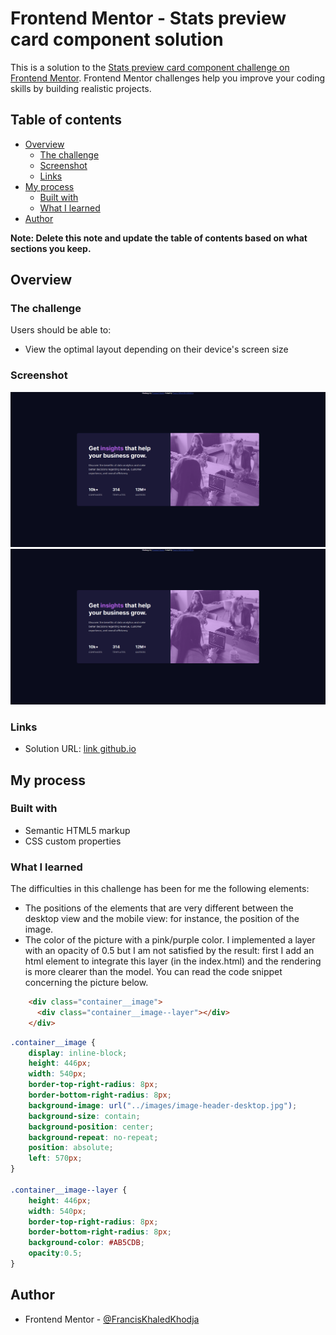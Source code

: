 # Frontend Mentor - Stats preview card component solution

This is a solution to the [Stats preview card component challenge on Frontend Mentor](https://www.frontendmentor.io/challenges/stats-preview-card-component-8JqbgoU62). Frontend Mentor challenges help you improve your coding skills by building realistic projects. 

## Table of contents

- [Overview](#overview)
  - [The challenge](#the-challenge)
  - [Screenshot](#screenshot)
  - [Links](#links)
- [My process](#my-process)
  - [Built with](#built-with)
  - [What I learned](#what-i-learned)
- [Author](#author)


**Note: Delete this note and update the table of contents based on what sections you keep.**

## Overview

### The challenge

Users should be able to:

- View the optimal layout depending on their device's screen size

### Screenshot

![Stats preview card - desktop](./screenshots/Stats-preview-card-desktop.png)
![Stats preview card - mobile](./screenshots/Stats-preview-card-desktop.png)

### Links

- Solution URL: [link github.io](https://franciskhaledkhodja.github.io)

## My process

### Built with

- Semantic HTML5 markup
- CSS custom properties


### What I learned

The difficulties in this challenge has been for me the following elements:

- The positions of the elements that are very different between the desktop view and the mobile view: for instance, the position of the image.
- The color of the picture with a pink/purple color. I implemented a layer with an opacity of 0.5 but I am not satisfied by the result: first I add an html element to integrate this layer (in the index.html) and the rendering is more clearer than the model. You can read the code snippet concerning the picture below.

```html
    <div class="container__image">
      <div class="container__image--layer"></div>
    </div>
```
```css
.container__image {
    display: inline-block;
    height: 446px;
    width: 540px;
    border-top-right-radius: 8px;
    border-bottom-right-radius: 8px;
    background-image: url("../images/image-header-desktop.jpg");
    background-size: contain;
    background-position: center;
    background-repeat: no-repeat;
    position: absolute;
    left: 570px;
}

.container__image--layer {
    height: 446px;
    width: 540px;
    border-top-right-radius: 8px;
    border-bottom-right-radius: 8px;
    background-color: #AB5CDB;
    opacity:0.5;
}
```

## Author

- Frontend Mentor - [@FrancisKhaledKhodja](https://www.frontendmentor.io/profile/FrancisKhaledKhodja)

